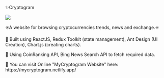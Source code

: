 <p>✨Cryptogram </p>
<img src="https://user-images.githubusercontent.com/102354875/186860528-92b07c29-29d7-4579-a584-9267c3e8938c.png"></img>


<p>✳️A website for browsing cryptocurrencies trends, news and exchange.✳️</p>

<p>📍 Built using ReactJS, Redux Toolkit (state management), Ant Design (UI Creation), Chart.js (creating charts).</P>
<p>📍 Using CoinRanking API, Bing News Search API to fetch required data.</P>
<p>📍 You can visit Online "MyCryptogram Website" here: https://mycryptogram.netlify.app/</P>

